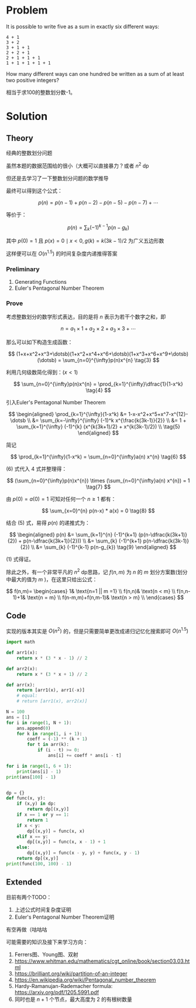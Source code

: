 # Problem

It is possible to write five as a sum in exactly six different ways:

```
4 + 1
3 + 2
3 + 1 + 1
2 + 2 + 1
2 + 1 + 1 + 1
1 + 1 + 1 + 1 + 1
```

How many different ways can one hundred be written as a sum of at least two positive integers?

相当于求100的整数划分数-1。

# Solution

## Theory

经典的整数划分问题

虽然本题的数据范围给的很小（大概可以直接暴力？或者 $n^2$ dp

但还是去学习了一下整数划分问题的数学推导

最终可以得到这个公式：

$$
p(n) = p(n-1) + p(n-2) - p(n-5) - p(n-7) + \dotsb
$$

等价于：

$$
p(n) = \sum_{k}(-1)^{k-1}p(n-g_{k}) \tag{1}
$$

其中 $p(0)=1$ 且 $p(x)=0 \mid x < 0, g(k)=k(3k-1)/2$ 为广义五边形数

这样便可以在 $O(n^{1.5})$ 的时间复杂度内递推得答案

### Preliminary

1. Generating Functions
2. Euler's Pentagonal Number Theorem

### Prove

考虑整数划分的数学形式表达，目的是将 $n$ 表示为若干个数字之和，即

$$
n = a_{1} \times 1 + a_{2} \times 2 + a_{3} \times 3 + \dotsb \tag{2}
$$

那么可以如下构造生成函数：

$$
(1+x+x^2+x^3+\dotsb)(1+x^2+x^4+x^6+\dotsb)(1+x^3+x^6+x^9+\dotsb)(\dotsb) = \sum_{n=0}^{\infty}p(n)x^{n} \tag{3}
$$

利用几何级数简化得到：($x<1$)

$$
\sum_{n=0}^{\infty}p(n)x^{n} = \prod_{k=1}^{\infty}\dfrac{1}{1-x^k} \tag{4}
$$

引入Euler's Pentagonal Number Theorem

$$ 
\begin{aligned}
\prod_{k=1}^{\infty}(1-x^k) &= 1-x-x^2+x^5+x^7-x^{12}-\dotsb \\
 &= \sum_{k=-\infty}^{\infty} (-1)^k x^{\frac{k(3k-1)}{2}} \\
 &= 1 + \sum_{k=1}^{\infty} (-1)^{k} (x^{k(3k+1)/2} + x^{k(3k-1)/2}) \\ \tag{5}
\end{aligned}
$$

简记

$$
\prod_{k=1}^{\infty}(1-x^k) = \sum_{n=0}^{\infty}a(n) x^{n} \tag{6}
$$

$(6)$ 式代入 ${4}$ 式并整理得：

$$
(\sum_{n=0}^{\infty}p(n)x^{n}) \times (\sum_{n=0}^{\infty}a(n) x^{n}) = 1 \tag{7}
$$

由 $p(0)=a(0)=1$ 可知对任何一个 $n \ge 1$ 都有：

$$
\sum_{x=0}^{n} p(n-x) * a(x) = 0 \tag{8}
$$

结合 $(5)$ 式，易得 $p(n)$ 的递推式为：

$$
\begin{aligned}
p(n) &= \sum_{k=1}^{n} (-1)^{k+1} (p(n-\dfrac{k(3k+1)}{2}) + p(n-\dfrac{k(3k+1)}{2})) \\
&= \sum_{k} (-1)^{k+1} p(n-\dfrac{k(3k-1)}{2}) \\
&= \sum_{k} (-1)^{k-1} p(n-g_{k}) \tag{9}
\end{aligned}
$$

$(1)$ 式得证。

除此之外，有一个非常平凡的 $n^2$ dp思路，记 $f(n,m)$ 为 $n$ 的 $m$ 划分方案数(划分中最大的值为 $m$ )，在这里只给出公式：

$$
f(n,m)=
\begin{cases}
1& \text{n=1 || m =1} \\
f(n,n)& \text{n < m} \\
f(n,n-1)+1& \text{n = m} \\
f(n-m,m)+f(n,m-1)& \text{n > m} \\
\end{cases}
$$

## Code

实现的版本其实是 $O(n^2)$ 的，但是只需要简单更改成递归记忆化搜索即可 $O(n^{1.5})$

```python
import math

def arr1(x):
    return x * (3 * x - 1) // 2

def arr2(x):
    return x * (3 * x + 1) // 2

def arr(x):
    return [arr1(x), arr1(-x)]
    # equal:
    # return [arr1(x), arr2(x)]

N = 100
ans = [1]
for i in range(1, N + 1):
    ans.append(0)
    for k in range(1, i + 1):
        coeff = (-1) ** (k + 1)
        for t in arr(k):
            if (i - t) >= 0:
                ans[i] += coeff * ans[i - t]

for i in range(1, 6 + 1):
    print(ans[i] - 1)
print(ans[100] - 1)


dp = {}
def func(x, y):
    if (x,y) in dp:
        return dp[(x,y)]
    if x == 1 or y == 1:
        return 1
    if x < y:
        dp[(x,y)] = func(x, x)
    elif x == y:
        dp[(x,y)] = func(x, x - 1) + 1
    else:
        dp[(x,y)] = func(x - y, y) + func(x, y - 1)
    return dp[(x,y)]
print(func(100, 100) - 1)
```

## Extended

目前有两个TODO：

1. 上述公式时间复杂度证明
2. Euler's Pentagonal Number Theorem证明

有空再做（咕咕咕

可能需要的知识及接下来学习方向：

1. Ferrers图、Young图、双射
2. https://www.whitman.edu/mathematics/cgt_online/book/section03.03.html
3. https://brilliant.org/wiki/partition-of-an-integer
4. https://en.wikipedia.org/wiki/Pentagonal_number_theorem
5. Hardy-Ramanujan-Rademacher formula: https://arxiv.org/pdf/1205.5991.pdf
6. 同时也是 $n+1$ 个节点，最大高度为 $2$ 的有根树数量